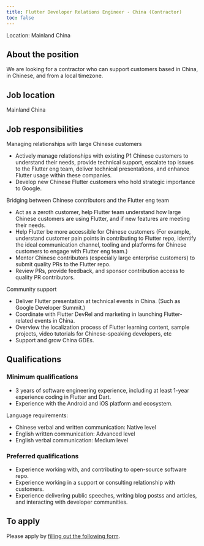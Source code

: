 ```yaml
---
title: Flutter Developer Relations Engineer - China (Contractor)
toc: false
---
```


Location: Mainland China

## About the position

We are looking for a contractor who can support
customers based in China, in Chinese,
and from a local timezone.

## Job location

Mainland China

## Job responsibilities

Managing relationships with large Chinese customers

*  Actively manage relationships with existing P1
   Chinese customers to understand their needs,
   provide technical support, escalate top issues
   to the Flutter eng team, deliver technical presentations,
   and enhance Flutter usage within these companies.
* Develop new Chinese Flutter customers who hold
  strategic importance to Google.

Bridging between Chinese contributors and the Flutter eng team

* Act as a zeroth customer,
  help Flutter team understand how large
  Chinese customers are using Flutter,
  and if new features are meeting their needs.
* Help Flutter be more accessible for Chinese customers
  (For example, understand customer pain points in contributing
  to Flutter repo, identify the ideal communication channel,
  tooling and platforms for Chinese customers to engage with
  Flutter eng team.)
* Mentor Chinese contributors
  (especially large enterprise customers)
  to submit quality PRs to the Flutter repo.
* Review PRs, provide feedback,
  and sponsor contribution access to quality PR contributors.

Community support

* Deliver Flutter presentation at technical events in
  China. (Such as Google Developer Summit.)
* Coordinate with Flutter DevRel and marketing in
  launching Flutter-related events in China.
* Overview the localization process of Flutter
  learning content, sample projects, video tutorials
  for Chinese-speaking developers, etc
* Support and grow China GDEs.

## Qualifications

### Minimum qualifications

* 3 years of software engineering experience,
  including at least 1-year experience coding in
  Flutter and Dart.
* Experience with the Android and iOS platform and ecosystem.

Language requirements:

* Chinese verbal and written communication: Native level
* English written communication: Advanced level
* English verbal communication: Medium level

### Preferred qualifications

* Experience working with,
  and contributing to open-source software repo.
* Experience working in a support or consulting
  relationship with customers.
* Experience delivering public speeches,
  writing blog postss and articles,
  and interacting with developer communities.

## To apply

Please apply by
[filling out the following form](https://flutter.dev/go/job).
